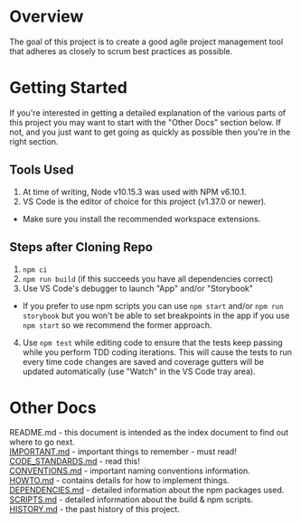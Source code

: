 Overview
========

The goal of this project is to create a good agile project management tool that adheres as
closely to scrum best practices as possible.

Getting Started
===============

If you're interested in getting a detailed explanation of the various parts of this project you may
want to start with the "Other Docs" section below.  If not, and you just want to get going as quickly
as possible then you're in the right section.

Tools Used
----------

1. At time of writing, Node v10.15.3 was used with NPM v6.10.1.
2. VS Code is the editor of choice for this project (v1.37.0 or newer).
  - Make sure you install the recommended workspace extensions.

Steps after Cloning Repo
------------------------

1. `npm ci`
2. `npm run build` (if this succeeds you have all dependencies correct)
3. Use VS Code's debugger to launch "App" and/or "Storybook"
  - If you prefer to use npm scripts you can use `npm start` and/or `npm run storybook`
    but you won't be able to set breakpoints in the app if you use `npm start` so we
    recommend the former approach.
4. Use `npm test` while editing code to ensure that the tests keep passing while you
   perform TDD coding iterations.  This will cause the tests to run every time code
   changes are saved and coverage gutters will be updated automatically (use "Watch"
   in the VS Code tray area).


Other Docs
==========

README.md                                   - this document is intended as the index document to find
                                              out where to go next.  
[IMPORTANT.md](docs/IMPORTANT.md)           - important things to remember - must read!
[CODE_STANDARDS.md](docs/CODE_STANDARDS.md) - read this!  
[CONVENTIONS.md](docs/CONVENTIONS.md)       - important naming conventions information.  
[HOWTO.md](docs/HOWTO.md)                   - contains details for how to implement things.  
[DEPENDENCIES.md](docs/DEPENDENCIES.md)     - detailed information about the npm packages used.  
[SCRIPTS.md](docs/SCRIPTS.md)               - detailed information about the build & npm scripts.  
[HISTORY.md](docs/HISTORY.md)               - the past history of this project.  
